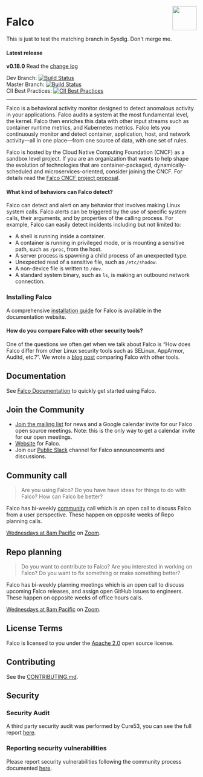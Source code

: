 <p><img align="right" src="https://github.com/falcosecurity/falco-website/raw/master/themes/falco-fresh/static/images/favicon.png" width="64px"/></p>
<p></p>

# Falco

This is just to test the matching branch in Sysdig. Don't merge me.

#### Latest release

**v0.18.0**
Read the [change log](https://github.com/falcosecurity/falco/blob/dev/CHANGELOG.md)

Dev Branch: [![Build Status](https://travis-ci.com/falcosecurity/falco.svg?branch=dev)](https://travis-ci.com/falcosecurity/falco)<br />
Master Branch: [![Build Status](https://travis-ci.com/falcosecurity/falco.svg?branch=master)](https://travis-ci.com/falcosecurity/falco)<br />
CII Best Practices: [![CII Best Practices](https://bestpractices.coreinfrastructure.org/projects/2317/badge)](https://bestpractices.coreinfrastructure.org/projects/2317)

---

Falco is a behavioral activity monitor designed to detect anomalous activity in your applications. Falco audits a system at the most fundamental level, the kernel. Falco then enriches this data with other input streams such as container runtime metrics, and Kubernetes metrics. Falco lets you continuously monitor and detect container, application, host, and network activity—all in one place—from one source of data, with one set of rules.

Falco is hosted by the Cloud Native Computing Foundation (CNCF) as a sandbox level project. If you are an organization that wants to help shape the evolution of technologies that are container-packaged, dynamically-scheduled and microservices-oriented, consider joining the CNCF. For details read the [Falco CNCF project proposal](https://github.com/cncf/toc/tree/master/proposals/falco.adoc).

#### What kind of behaviors can Falco detect?

Falco can detect and alert on any behavior that involves making Linux system calls. Falco alerts can be triggered by the use of specific system calls, their arguments, and by properties of the calling process. For example, Falco can easily detect incidents including but not limited to:

- A shell is running inside a container.
- A container is running in privileged mode, or is mounting a sensitive path, such as `/proc`, from the host.
- A server process is spawning a child process of an unexpected type.
- Unexpected read of a sensitive file, such as `/etc/shadow`.
- A non-device file is written to `/dev`.
- A standard system binary, such as `ls`, is making an outbound network connection.


### Installing Falco

A comprehensive [installation guide](https://falco.org/docs/installation/) for Falco is available in the documentation website.

#### How do you compare Falco with other security tools?

One of the questions we often get when we talk about Falco is “How does Falco differ from other Linux security tools such as SELinux, AppArmor, Auditd, etc.?”. We wrote a [blog post](https://sysdig.com/blog/selinux-seccomp-falco-technical-discussion/) comparing Falco with other tools.


Documentation
---

See [Falco Documentation](https://falco.org/docs/) to quickly get started using Falco.

Join the Community
---

* [Join the mailing list](https://lists.cncf.io/g/cncf-falco-dev/) for news and a Google calendar invite for our Falco open source meetings. Note: this is the only way to get a calendar invite for our open meetings.
* [Website](https://falco.org) for Falco.
* Join our [Public Slack](https://slack.sysdig.com) channel for Falco announcements and discussions.

Community call
---

> Are you using Falco? Do you have have ideas for things to do with Falco? How can Falco be better?

Falco has bi-weekly [community](https://github.com/falcosecurity/community) call which is an open call to discuss Falco from a user perspective. These happen on opposite weeks of Repo planning calls.

[Wednesdays at 8am Pacific](https://lists.cncf.io/g/cncf-falco-dev/calendar) on [Zoom](https://sysdig.zoom.us/j/213235330).

Repo planning
---

> Do you want to contribute to Falco? Are you interested in working on Falco? Do you want to fix something or make something better?

Falco has bi-weekly planning meetings which is an open call to discuss upcoming Falco releases, and assign open GitHub issues to engineers. These happen on opposite weeks of office hours calls.

[Wednesdays at 8am Pacific](https://lists.cncf.io/g/cncf-falco-dev/calendar) on [Zoom](https://sysdig.zoom.us/j/213235330).

License Terms
---

Falco is licensed to you under the [Apache 2.0](./COPYING) open source license.

Contributing
---

See the [CONTRIBUTING.md](./CONTRIBUTING.md).

Security
---

### Security Audit

A third party security audit was performed by Cure53, you can see the full report [here](./audits/SECURITY_AUDIT_2019_07.pdf).

### Reporting security vulnerabilities
Please report security vulnerabilities following the community process documented [here](https://github.com/falcosecurity/.github/blob/master/SECURITY.md).
